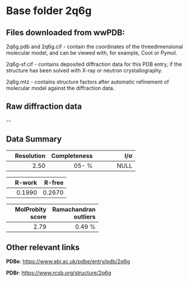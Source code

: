 # Base folder 2q6g

## Files downloaded from wwPDB:

2q6g.pdb and 2q6g.cif - contain the coordinates of the threedimensional molecular model, and can be viewed with, for example, Coot or Pymol.

2q6g-sf.cif - contains deposited diffraction data for this PDB entry, if the structure has been solved with X-ray or neutron crystallography.

2q6g.mtz - contains structure factors after automatic refinement of molecular model against the diffraction data.

## Raw diffraction data

--<br> 

## Data Summary
|   | Resolution | Completeness| I/$\boldsymbol{\sigma}$ |
|---|-------------:|----------------:|--------------:|
|   |2.50|  05- %|<img width=50/>NULL |

|   | **R-work**| **R-free**   
|---|-------------:|----------------:|           
||0.1990|0.2670|

|   |**MolProbity<br>score**| **Ramachandran<br>outliers** 
|---|-------------:|----------------:|
||2.79|0.49 %|

## Other relevant links 
**PDBe**:  https://www.ebi.ac.uk/pdbe/entry/pdb/2q6g
 
**PDBr**: https://www.rcsb.org/structure/2q6g 

